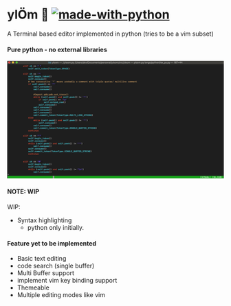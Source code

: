 # ylÖm 🐢 [![made-with-python](https://img.shields.io/badge/Made%20with-Python-1f425f.svg)](https://www.python.org/)
A Terminal based editor implemented in python (tries to be a vim subset)
#### Pure python - no external libraries


![editor screenshot](https://github.com/berkio3x/yloom/blob/master/screenshots/editor.png)
#### NOTE: WIP


WIP:

* Syntax highlighting 
     - python only initially.


#### Feature yet to be implemented

* Basic text editing
* code search (single buffer)
* Multi Buffer support 
* implement vim key binding support
* Themeable
* Multiple editing modes like vim

